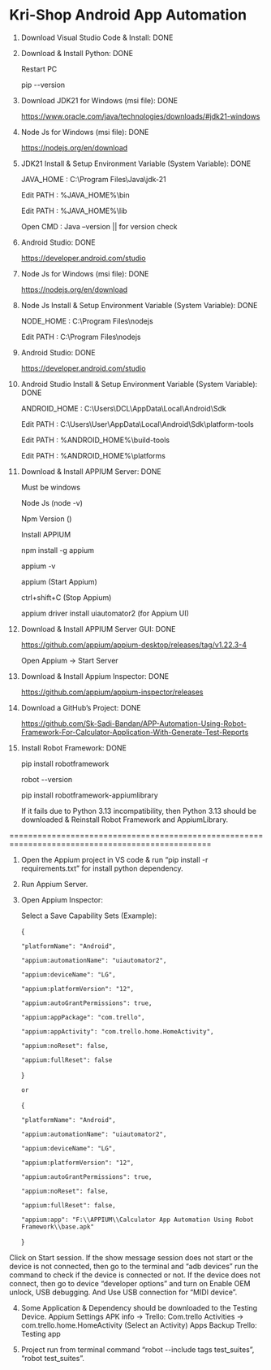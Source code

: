 # Kri-Shop Android App Automation

1. Download Visual Studio Code & Install: DONE

2. Download & Install Python: DONE

   Restart PC

   pip --version

3. Download JDK21 for Windows (msi file): DONE

   https://www.oracle.com/java/technologies/downloads/#jdk21-windows

4. Node Js for Windows (msi file): DONE

   https://nodejs.org/en/download

5. JDK21 Install & Setup Environment Variable (System Variable): DONE

   JAVA_HOME	:   C:\Program Files\Java\jdk-21

   Edit PATH	:   %JAVA_HOME%\bin

   Edit PATH	:   %JAVA_HOME%\lib

   Open CMD	:   Java –version || for version check

6. Android Studio: DONE

   https://developer.android.com/studio

7. Node Js for Windows (msi file): DONE

   https://nodejs.org/en/download

8. Node Js Install & Setup Environment Variable (System Variable): DONE

    NODE_HOME	:   C:\Program Files\nodejs

    Edit PATH	:   C:\Program Files\nodejs

9. Android Studio: DONE

    https://developer.android.com/studio

10. Android Studio Install & Setup Environment Variable (System Variable): DONE

    ANDROID_HOME	:   C:\Users\DCL\AppData\Local\Android\Sdk

    Edit PATH	:   C:\Users\User\AppData\Local\Android\Sdk\platform-tools

    Edit PATH	:   %ANDROID_HOME%\build-tools

    Edit PATH	:   %ANDROID_HOME%\platforms

11. Download & Install APPIUM Server: DONE

    Must be windows

    Node Js (node -v)

    Npm Version ()

    Install APPIUM

    npm install -g appium

    appium -v

    appium (Start Appium)

    ctrl+shift+C (Stop Appium)

    appium driver install uiautomator2 (for Appium UI)

12. Download & Install APPIUM Server GUI: DONE

    https://github.com/appium/appium-desktop/releases/tag/v1.22.3-4

    Open Appium -> Start Server

13. Download & Install Appium Inspector: DONE

    https://github.com/appium/appium-inspector/releases

14. Download a GitHub’s Project: DONE 

    https://github.com/Sk-Sadi-Bandan/APP-Automation-Using-Robot-Framework-For-Calculator-Application-With-Generate-Test-Reports

15. Install Robot Framework: DONE

    pip install robotframework

    robot --version

    pip install robotframework-appiumlibrary

    If it fails due to Python 3.13 incompatibility, then Python 3.13 should be downloaded & Reinstall Robot Framework and AppiumLibrary.

=================================================================================================

1. Open the Appium project in VS code & run “pip install -r requirements.txt” for install python dependency.

2. Run Appium Server.

3. Open Appium Inspector:

	Select a Save Capability Sets (Example):
		
	 {
	 	 
	   "platformName": "Android",
	   
	   "appium:automationName": "uiautomator2",
	   
	   "appium:deviceName": "LG",
	 	
	   "appium:platformVersion": "12",
	   
	   "appium:autoGrantPermissions": true,
	   
	   "appium:appPackage": "com.trello",
		
	   "appium:appActivity": "com.trello.home.HomeActivity",
	   
	   "appium:noReset": false,
	 	
	   "appium:fullReset": false
		
	 }
	
	   or
	
	 {
	 
	   "platformName": "Android",
	 
	   "appium:automationName": "uiautomator2",
	 
	   "appium:deviceName": "LG",
	 
	   "appium:platformVersion": "12",
	 
	   "appium:autoGrantPermissions": true,
	 
	   "appium:noReset": false,
	 
	   "appium:fullReset": false,
	 
	   "appium:app": "F:\\APPIUM\\Calculator App Automation Using Robot Framework\\base.apk"
	
	 }

  Click on Start session.
  If the show message session does not start or the device is not connected, then go to the terminal and “adb devices” run the command to check if the device is connected or not.
  If the device does not connect, then go to device “developer options” and turn on Enable OEM unlock, USB debugging. And Use USB connection for “MIDI device”.

4. Some Application & Dependency should be downloaded to the Testing Device.
  	Appium Settings
  	APK info -> Trello:
  		Com.trello
  		Activities -> com.trello.home.HomeActivity (Select an Activity)
  	Apps Backup
  	Trello: Testing app

5. Project run from terminal command “robot --include tags test_suites”, “robot test_suites”.



